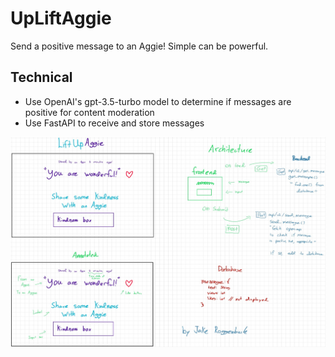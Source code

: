 # UpLiftAggie
Send a positive message to an Aggie! Simple can be powerful.

## Technical
- Use OpenAI's gpt-3.5-turbo model to determine if messages are positive for content moderation
- Use FastAPI to receive and store messages
 
![Image](./upliftaggie.jpeg)
